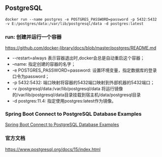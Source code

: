 ## PostgreSQL

```
docker run --name postgres -e POSTGRES_PASSWORD=password -p 5432:5432 -v E:/postgres/data:/var/lib/postgresql/data -d postgres:latest
```

### run: 创建并运行一个容器

https://github.com/docker-library/docs/blob/master/postgres/README.md

* --restart=always 表示容器退出时,docker会总是自动重启这个容器；
* –name: 指定创建的容器的名字；
* -e POSTGRES_PASSWORD=password: 设置环境变量，指定数据库的登录口令为password；
* -p 5432:5432: 端口映射将容器的5432端口映射到外部机器的5432端口；
* -v /postgresql/data:/var/lib/postgresql/data   将运行镜像的/var/lib/postgresql/data目录挂载到宿主机/data/postgresql目录
* -d postgres:11.4: 指定使用postgres:latest作为镜像。




### Spring Boot Connect to PostgreSQL Database Examples

[Spring Boot Connect to PostgreSQL Database Examples](https://www.codejava.net/frameworks/spring-boot/connect-to-postgresql-database-examples)   


### 官方文档
https://www.postgresql.org/docs/15/index.html
